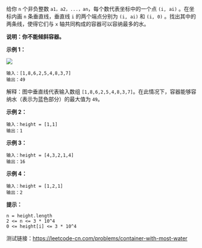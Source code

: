 给你 `n` 个非负整数 `a1，a2，...，an`，每个数代表坐标中的一个点 `(i, ai)` 。在坐标内画 `n` 条垂直线，垂直线 `i` 的两个端点分别为 `(i, ai)` 和 `(i, 0)` 。找出其中的两条线，使得它们与 `x` 轴共同构成的容器可以容纳最多的水。

**说明：你不能倾斜容器。**


**示例 1：**

![](https://aliyun-lc-upload.oss-cn-hangzhou.aliyuncs.com/aliyun-lc-upload/uploads/2018/07/25/question_11.jpg)

```
输入：[1,8,6,2,5,4,8,3,7]
输出：49 
```

解释：图中垂直线代表输入数组 `[1,8,6,2,5,4,8,3,7]`。在此情况下，容器能够容纳水（表示为蓝色部分）的最大值为 `49`。

**示例 2：**
```
输入：height = [1,1]
输出：1
```

**示例 3：**
```
输入：height = [4,3,2,1,4]
输出：16
```

**示例 4：**
```
输入：height = [1,2,1]
输出：2
```

**提示：**
```
n = height.length
2 <= n <= 3 * 10^4
0 <= height[i] <= 3 * 10^4
```


测试链接：https://leetcode-cn.com/problems/container-with-most-water
